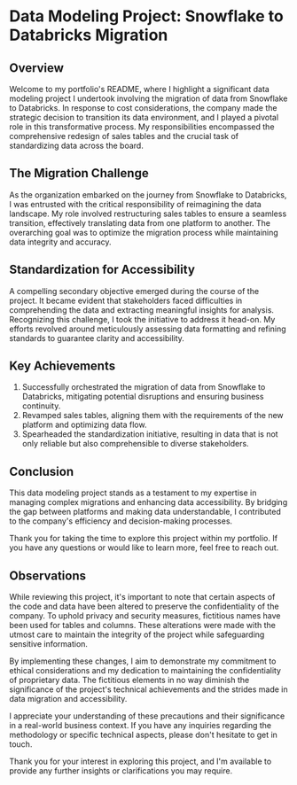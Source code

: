 # Data Modeling Project: Snowflake to Databricks Migration

## Overview
Welcome to my portfolio's README, where I highlight a significant data modeling project I undertook involving the migration of data from Snowflake to Databricks. In response to cost considerations, the company made the strategic decision to transition its data environment, and I played a pivotal role in this transformative process. My responsibilities encompassed the comprehensive redesign of sales tables and the crucial task of standardizing data across the board.

## The Migration Challenge
As the organization embarked on the journey from Snowflake to Databricks, I was entrusted with the critical responsibility of reimagining the data landscape. My role involved restructuring sales tables to ensure a seamless transition, effectively translating data from one platform to another. The overarching goal was to optimize the migration process while maintaining data integrity and accuracy.

## Standardization for Accessibility
A compelling secondary objective emerged during the course of the project. It became evident that stakeholders faced difficulties in comprehending the data and extracting meaningful insights for analysis. Recognizing this challenge, I took the initiative to address it head-on. My efforts revolved around meticulously assessing data formatting and refining standards to guarantee clarity and accessibility.

## Key Achievements
1. Successfully orchestrated the migration of data from Snowflake to Databricks, mitigating potential disruptions and ensuring business continuity.
2. Revamped sales tables, aligning them with the requirements of the new platform and optimizing data flow.
3. Spearheaded the standardization initiative, resulting in data that is not only reliable but also comprehensible to diverse stakeholders.
   
## Conclusion
This data modeling project stands as a testament to my expertise in managing complex migrations and enhancing data accessibility. By bridging the gap between platforms and making data understandable, I contributed to the company's efficiency and decision-making processes.

Thank you for taking the time to explore this project within my portfolio. If you have any questions or would like to learn more, feel free to reach out.

## Observations
While reviewing this project, it's important to note that certain aspects of the code and data have been altered to preserve the confidentiality of the company. To uphold privacy and security measures, fictitious names have been used for tables and columns. These alterations were made with the utmost care to maintain the integrity of the project while safeguarding sensitive information.

By implementing these changes, I aim to demonstrate my commitment to ethical considerations and my dedication to maintaining the confidentiality of proprietary data. The fictitious elements in no way diminish the significance of the project's technical achievements and the strides made in data migration and accessibility.

I appreciate your understanding of these precautions and their significance in a real-world business context. If you have any inquiries regarding the methodology or specific technical aspects, please don't hesitate to get in touch.

Thank you for your interest in exploring this project, and I'm available to provide any further insights or clarifications you may require.
